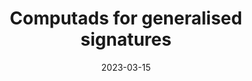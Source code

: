 ---
collection: presentations
type: Talk
title: 'Computads for generalised signatures'
venue: 'Yorkshire and Midlands Category Theory Seminar 30'
date: 2023-03-15
location: 'Birmingham, UK'
paperurl: 2023-YaMCATS.pdf

---